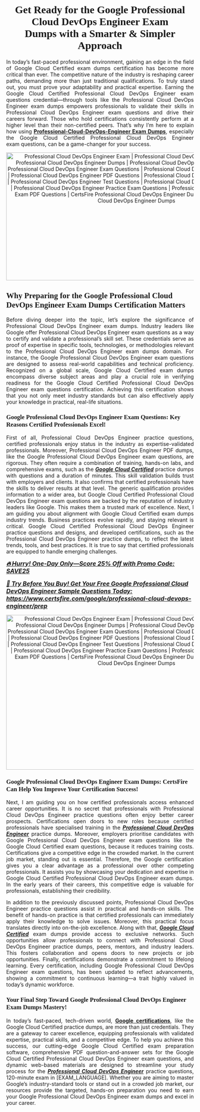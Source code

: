 <h1 style="text-align: center;"><strong><span style="display:block; color:#Black; "><span style="font-family:Times New Roman,Times,serif;">Get Ready for the Google Professional Cloud DevOps Engineer Exam Dumps with a Smarter & Simpler Approach</span></span></strong></h1>

<p style="text-align:justify">In today’s fast-paced professional environment, gaining an edge in the field of Google Cloud Certified exam dumps certification has become more critical than ever. The competitive nature of the industry is reshaping career paths, demanding more than just traditional qualifications. To truly stand out, you must prove your adaptability and practical expertise. Earning the Google Cloud Certified Professional Cloud DevOps Engineer exam questions credential—through tools like the Professional Cloud DevOps Engineer exam dumps empowers professionals to validate their skills in Professional Cloud DevOps Engineer exam questions and drive their careers forward. Those who hold certifications consistently perform at a higher level than their non-certified peers. That’s why I’m here to explain how using <a href="https://www.certsfire.com/google/professional-cloud-devops-engineer/prep"><strong>Professional-Cloud-DevOps-Engineer Exam Dumps</strong></a>, especially the Google Cloud Certified Professional Cloud DevOps Engineer exam questions, can be a game-changer for your success.</p>

<p style="text-align: center;"><img alt="Professional Cloud DevOps Engineer Exam | Professional Cloud DevOps Engineer Questions | Professional Cloud DevOps Engineer Dumps | Professional Cloud DevOps Engineer Exam Dumps | Professional Cloud DevOps Engineer Exam Questions | Professional Cloud DevOps Engineer Test Dumps | Professional Cloud DevOps Engineer PDF Questions | Professional Cloud DevOps Engineer Dumps PDF | Professional Cloud DevOps Engineer Test Questions | Professional Cloud DevOps Engineer Braindumps | Professional Cloud DevOps Engineer Practice Exam Questions | Professional Cloud DevOps Engineer Exam PDF Questions | CertsFire Professional Cloud DevOps Engineer Dumps | Google Professional Cloud DevOps Engineer Dumps" src="https://i.ibb.co/PGrN2dBj/certs5.jpg" style="width: 700px; height: 344px;" /></p>

<h2><strong><span style="display:block; color:#Black; "><span style="font-family:Times New Roman,Times,serif;">Why Preparing for the Google Professional Cloud DevOps Engineer Exam Dumps Certification Matters </span></span></strong></h2>

<p style="text-align:justify">Before diving deeper into the topic, let’s explore the significance of Professional Cloud DevOps Engineer exam dumps. Industry leaders like Google offer Professional Cloud DevOps Engineer exam questions as a way to certify and validate a professional’s skill set. These credentials serve as proof of expertise in specific tools, technologies, or methodologies relevant to the Professional Cloud DevOps Engineer exam dumps domain. For instance, the Google Professional Cloud DevOps Engineer exam questions are designed to assess real-world capabilities and technical proficiency. Recognized on a global scale, Google Cloud Certified exam dumps encompass diverse subject areas and play a crucial role in verifying readiness for the Google Cloud Certified Professional Cloud DevOps Engineer exam questions certification. Achieving this certification shows that you not only meet industry standards but can also effectively apply your knowledge in practical, real-life situations.</p>

<h3><strong><span style="display:block; color:#Black; "><span style="font-family:Times New Roman,Times,serif;">Google Professional Cloud DevOps Engineer Exam Questions: Key Reasons Certified Professionals Excel!</span></span></strong></h3>

<p style="text-align:justify">First of all, Professional Cloud DevOps Engineer practice questions, certified professionals enjoy status in the industry as expertise-validated professionals. Moreover, Professional Cloud DevOps Engineer PDF dumps, like the Google Professional Cloud DevOps Engineer exam questions, are rigorous. They often require a combination of training, hands-on labs, and comprehensive exams, such as the <u><em><strong>Google Cloud Certified</strong></em></u> practice dumps with questions and a duration of minutes. This skill validation builds trust with employers and clients. It also confirms that certified professionals have the skills to deliver results at that level. The generic qualification provides information to a wider area, but Google Cloud Certified Professional Cloud DevOps Engineer exam questions are backed by the reputation of industry leaders like Google. This makes them a trusted mark of excellence. Next, I am guiding you about alignment with Google Cloud Certified exam dumps industry trends. Business practices evolve rapidly, and staying relevant is critical. Google Cloud Certified Professional Cloud DevOps Engineer practice questions and designs, and developed certifications, such as the Professional Cloud DevOps Engineer practice dumps, to reflect the latest trends, tools, and best practices. It is true to say that certified professionals are equipped to handle emerging challenges.</p>

<p><u><span style="font-size:16px;"><strong><em>🔥 Hurry! One-Day Only—Score 25% Off with Promo Code: SAVE25</em></strong></span></u></p>

<p><span style="font-size:16px;"><u><strong><em>📘 Try Before You Buy! Get Your Free Google Professional Cloud DevOps Engineer Sample Questions Today:</em></strong></u> <strong><em><u><a href="https://www.certsfire.com/google/professional-cloud-devops-engineer/prep">https://www.certsfire.com/google/professional-cloud-devops-engineer/prep</a></u></em></strong></span></p>

<p style="text-align: center;"><img alt="Professional Cloud DevOps Engineer Exam | Professional Cloud DevOps Engineer Questions | Professional Cloud DevOps Engineer Dumps | Professional Cloud DevOps Engineer Exam Dumps | Professional Cloud DevOps Engineer Exam Questions | Professional Cloud DevOps Engineer Test Dumps | Professional Cloud DevOps Engineer PDF Questions | Professional Cloud DevOps Engineer Dumps PDF | Professional Cloud DevOps Engineer Test Questions | Professional Cloud DevOps Engineer Braindumps | Professional Cloud DevOps Engineer Practice Exam Questions | Professional Cloud DevOps Engineer Exam PDF Questions | CertsFire Professional Cloud DevOps Engineer Dumps | Google Professional Cloud DevOps Engineer Dumps" src="https://i.ibb.co/Y7vLZbGy/certs6.jpg" style="width: 700px; height: 416px;" /></p>

<h3><strong><span style="display:block; color:#Black; "><span style="font-family:Times New Roman,Times,serif;">Google Professional Cloud DevOps Engineer Exam Dumps: CertsFire Can Help You Improve Your Certification Success!</span></span></strong></h3>

<p style="text-align:justify">Next, I am guiding you on how certified professionals access enhanced career opportunities. It is no secret that professionals with Professional Cloud DevOps Engineer practice questions often enjoy better career prospects. Certifications open doors to new roles because certified professionals have specialised training in the <u><em><strong>Professional Cloud DevOps Engineer</strong></em></u> practice dumps. Moreover, employers prioritise candidates with Google Professional Cloud DevOps Engineer exam questions like the Google Cloud Certified exam questions, because it reduces training costs. Certifications give a competitive edge in the crowded market. In the current job market, standing out is essential. Therefore, the Google certification gives you a clear advantage as a professional over other competing professionals. It assists you by showcasing your dedication and expertise in Google Cloud Certified Professional Cloud DevOps Engineer exam dumps. In the early years of their careers, this competitive edge is valuable for professionals, establishing their credibility.</p>

<p style="text-align:justify">In addition to the previously discussed points, Professional Cloud DevOps Engineer practice questions assist in practical and hands-on skills. The benefit of hands-on practice is that certified professionals can immediately apply their knowledge to solve issues. Moreover, this practical focus translates directly into on-the-job excellence. Along with that, <u><em><strong>Google Cloud Certified</strong></em></u> exam dumps provide access to exclusive networks. Such opportunities allow professionals to connect with Professional Cloud DevOps Engineer practice dumps, peers, mentors, and industry leaders. This fosters collaboration and opens doors to new projects or job opportunities. Finally, certifications demonstrate a commitment to lifelong learning. Every certification, including Google Professional Cloud DevOps Engineer exam questions, has been updated to reflect advancements, showing a commitment to continuous learning—a trait highly valued in today’s dynamic workforce.</p>

<h3><strong><span style="display:block; color:#Black; "><span style="font-family:Times New Roman,Times,serif;">Your Final Step Toward Google Professional Cloud DevOps Engineer Exam Dumps Mastery!</span></span></strong></h3>

<p style="text-align:justify">In today’s fast-paced, tech-driven world, <strong><a href="https://www.certsfire.com/exams/google">Google certifications</a></strong>, like the Google Cloud Certified practice dumps, are more than just credentials. They are a gateway to career excellence, equipping professionals with validated expertise, practical skills, and a competitive edge. To help you achieve this success, our cutting-edge Google Cloud Certified exam preparation software, comprehensive PDF question-and-answer sets for the Google Cloud Certified Professional Cloud DevOps Engineer exam questions, and dynamic web-based materials are designed to streamline your study process for the <u><em><strong>Professional Cloud DevOps Engineer</strong></em></u> practice questions, 120-minute exam in [EXAM_LANGUAGE]. Whether you are aiming to master Google’s industry-standard tools or stand out in a crowded job market, our resources provide the targeted, hands-on preparation you need to earn your Google Professional Cloud DevOps Engineer exam dumps and excel in your career.</p>
